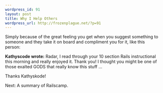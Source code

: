 ```yaml
--- 
wordpress_id: 91
layout: post
title: Why I Help Others
wordpress_url: http://frozenplague.net/?p=91
---
```

Simply because of the great feeling you get when you suggest something to someone and they take it on board and compliment you for it, like this person:
<p class="blockquote"><strong>Kathyscode wrote:</strong>
Radar,
I read through your 10 section Rails instructional this morning and really enjoyed it. Thank you!
I thought you might be one of those exalted GODS that really know this stuff ...
</p>

Thanks Kathyskode!

Next: A summary of Railscamp.
